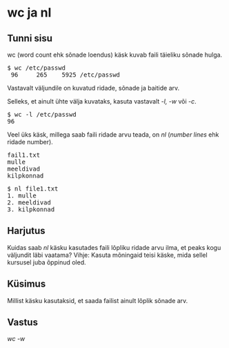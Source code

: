 # wc ja nl

## Tunni sisu

wc (word count ehk sõnade loendus) käsk kuvab faili täieliku sõnade hulga.

<pre>$ wc /etc/passwd
 96     265    5925 /etc/passwd
</pre>

Vastavalt väljundile on kuvatud ridade, sõnade ja baitide arv.

Selleks, et ainult ühte välja kuvataks, kasuta vastavalt *-l, -w* või *-c*.

<pre>$ wc -l /etc/passwd
96</pre>

Veel üks käsk, millega saab faili ridade arvu teada, on <i>nl</i> (*number lines* ehk ridade number).

<pre>
fail1.txt
mulle
meeldivad
kilpkonnad
</pre>

<pre>$ nl file1.txt
1. mulle
2. meeldivad
3. kilpkonnad
</pre>

## Harjutus

Kuidas saab *nl* käsku kasutades faili lõpliku ridade arvu ilma, et peaks kogu väljundit läbi vaatama? Vihje: Kasuta mõningaid teisi käske, mida sellel kursusel juba õppinud oled.

## Küsimus

Millist käsku kasutaksid, et saada failist ainult lõplik sõnade arv.

## Vastus

*wc -w*
